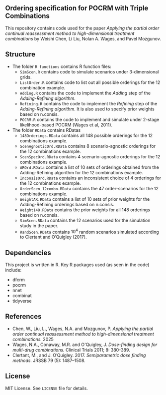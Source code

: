 ## Ordering specification for POCRM with Triple Combinations
This repository contains code used for the paper _Applying the partial order continual reassessment method to high-dimensional treatment combinations_ by Weishi Chen, Li Liu, Nolan A. Wages, and Pavel Mozgunov.

## Structure
- The folder `R functions` contains R function files:
  - `SimScen.R` contains code to simulate scenarios under 3-dimensional grids.
  - `ListOrder.R` contains code to list out all possible orderings for the 12 combination example.
  - `Adding.R` contains the code to implement the *Adding* step of the *Adding-Refining algorithm*.
  - `Refining.R` contains the code to implement the *Refining* step of the *Adding-Refining algorithm*. It is also used to specify prior weights based on n.consis.
  - `POCRM.R` contains the code to implement and simulate under 2-stage likelihood-based POCRM (Wages et al, 2011).
- The folder `RData` contains RDatas 
  - `148Orderings.RData` contains all 148 possible orderings for the 12 combinations example.
  - `ScenAgnosticOrd.RData` contains 8 scenario-agnostic orderings for the 12 combinations example.
  - `ScenSpecOrd.RData` contains 4 scenario-agnostic orderings for the 12 combinations example.
  - `AROrd.RData` contains a list of 10 sets of orderings obtained from the Adding-Refining algorithm for the 12 combinations example.
  - `InconsisOrd.RData` contains an inconsistent choice of 4 orderings for the 12 combinations example.
  - `OrderScen_12combo.RData` contains the 47 order-scenarios for the 12 combinations example.
  - `WeightAR.RData` contains a list of 10 sets of prior weights for the Adding-Refining orderings based on n.consis.
  - `Weight148.RData` contains the prior weights for all 148 orderings based on n.consis.
  - `SimScen.RData` contains the 12 scenarios used for the simulation study in the paper.
  - `RandScen.RData` contains $10^4$ random scenarios simulated according to Clertant and O’Quigley (2017).

## Dependencies
This project is written in R. Key R packages used (as seen in the code) include:
- dfcrm
- pocrm
- nnet
- combinat
- tidyverse

## References
- Chen, W., Liu, L., Wages, N.A. and Mozgunov, P. *Applying the partial order continual reassessment method to high-dimensional treatment combinations.* 2025
- Wages, N.A., Conaway, M.R. and O'Quigley, J. *Dose-finding design for multi-drug combinations.* Clinical Trials 2011; 8: 380-389.
- Clertant, M., and J. O’Quigley. 2017. *Semiparametric dose finding methods*. JRSSB 79 (5): 1487–1508. 

##  License
MIT License. See `LICENSE` file for details.
